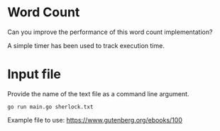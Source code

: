 # Word Count

Can you improve the performance of this word count implementation?  

A simple timer has been used to track execution time.  

# Input file

Provide the name of the text file as a command line argument.

`go run main.go sherlock.txt`  

Example file to use:
https://www.gutenberg.org/ebooks/100

